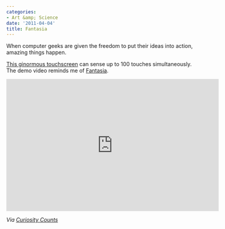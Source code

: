 ```yaml
---
categories:
- Art &amp; Science
date: '2011-04-04'
title: Fantasia
---
```


When computer geeks are given the freedom to put their ideas into action, amazing things happen.

<a href="https://www.youtube.com/watch?v=AlWFtF06RFo">This ginormous touchscreen</a> can sense up to 100 touches simultaneously. The demo video reminds me of <a href="http://en.wikipedia.org/wiki/Fantasia_%28film%29">Fantasia</a>.

<p align="center"><iframe title="YouTube video player" width="560" height="349" src="https://www.youtube.com/embed/AlWFtF06RFo?rel=0" frameborder="0" allowfullscreen></iframe></p>

<em>Via <a href="http://curiositycounts.com/post/3203995844/amazing-32-foot-curved-touchscreen-from-the">Curiosity Counts</a></em>